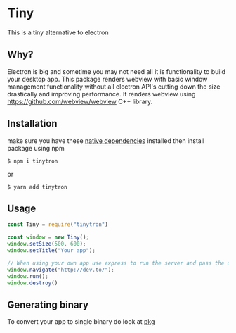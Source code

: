 # Tiny

This is a tiny alternative to electron

## Why?

Electron is big and sometime you may not need all it is functionality to build your desktop app. This package renders webview with basic window management functionality without all electron API's cutting down the size drastically and improving performance. It renders webview using https://github.com/webview/webview C++ library.

## Installation

make sure you have these [native dependencies](./dependencies.md) installed then install package using npm

```
$ npm i tinytron
```

or 

```
$ yarn add tinytron
```

## Usage

```javascript
const Tiny = require("tinytron")

const window = new Tiny();
window.setSize(500, 600);
window.setTitle("Your app");

// When using your own app use express to run the server and pass the url
window.navigate("http://dev.to/");
window.run();
window.destroy()
```


## Generating binary
To convert your app to single binary do look at [pkg](https://www.npmjs.com/package/pkg)